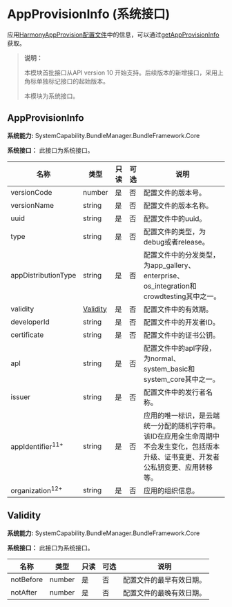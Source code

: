 # AppProvisionInfo (系统接口)

应用[HarmonyAppProvision配置文件](../../security/app-provision-structure.md)中的信息，可以通过[getAppProvisionInfo](js-apis-bundleManager.md#bundlemanagergetappprovisioninfo10)获取。

> **说明：**
>
> 本模块首批接口从API version 10 开始支持。后续版本的新增接口，采用上角标单独标记接口的起始版本。
>
> 本模块为系统接口。

## AppProvisionInfo

**系统能力:** SystemCapability.BundleManager.BundleFramework.Core

**系统接口：**  此接口为系统接口。

| 名称                      | 类型   | 只读 | 可选 | 说明                 |
| ------------------------- | ------ | ---- | ---- | -------------------- |
| versionCode              | number | 是   | 否   | 配置文件的版本号。 |
| versionName              | string | 是   | 否   | 配置文件的版本名称。  |
| uuid                     | string | 是   | 否   | 配置文件中的uuid。 |
| type                     | string | 是   | 否   | 配置文件的类型，为debug或者release。 |
| appDistributionType      | string | 是   | 否   | 配置文件中的分发类型，为app_gallery、enterprise、os_integration和crowdtesting其中之一。 |
| validity                 | [Validity](#validity) | 是   | 否   | 配置文件中的有效期。 |
| developerId              | string | 是   | 否   | 配置文件中的开发者ID。 |
| certificate              | string | 是   | 否   | 配置文件中的证书公钥。 |
| apl                      | string | 是   | 否   | 配置文件中的apl字段，为normal、system_basic和system_core其中之一。 |
| issuer                      | string | 是   | 否   | 配置文件中的发行者名称。 |
|appIdentifier<sup>11+</sup>| string         | 是   | 否   | 应用的唯一标识，是云端统一分配的随机字符串。该ID在应用全生命周期中不会发生变化，包括版本升级、证书变更、开发者公私钥变更、应用转移等。            |
| organization<sup>12+</sup> | string | 是   | 否   | 应用的组织信息。 |

## Validity

**系统能力:** SystemCapability.BundleManager.BundleFramework.Core

**系统接口：**  此接口为系统接口。

| 名称                      | 类型   | 只读 | 可选 | 说明                 |
| ------------------------- | ------ | ---- | ---- | -------------------- |
| notBefore                 | number | 是   | 否   | 配置文件的最早有效日期。 |
| notAfter                  | number | 是   | 否   | 配置文件的最晚有效日期。 |